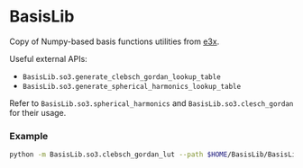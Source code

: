 # BasisLib

Copy of Numpy-based basis functions utilities from [e3x](https://github.com/google-research/e3x/).

Useful external APIs:

- `BasisLib.so3.generate_clebsch_gordan_lookup_table`
- `BasisLib.so3.generate_spherical_harmonics_lookup_table`

Refer to `BasisLib.so3.spherical_harmonics` and `BasisLib.so3.clesch_gordan` for their usage.

### Example

```bash
python -m BasisLib.so3.clebsch_gordan_lut --path $HOME/BasisLib/BasisLib/so3_clebsch_gordan_lut.npz --max_degree 50 --num_processes 47
```
